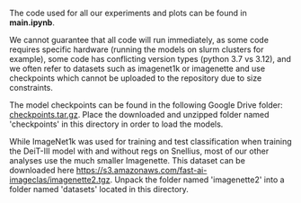 The code used for all our experiments and plots can be found in **main.ipynb**. 

We cannot guarantee that all code will run immediately, as some code requires specific hardware (running the models on slurm clusters for example), some code has conflicting version types (python 3.7 vs 3.12), and we often refer to datasets such as imagenet1k or imagenette and use checkpoints which cannot be uploaded to the repository due to size constraints. 

The model checkpoints can be found in the following Google Drive folder: [checkpoints.tar.gz](https://drive.google.com/file/d/1UMC3eyEZ0zGpumUI2ZhQ3YCCS3JVscYf/view?usp=sharing). Place the downloaded and unzipped folder named 'checkpoints' in this directory in order to load the models.

While ImageNet1k was used for training and test classification when training the DeiT-III model with and without regs on Snellius, most of our other analyses use the much smaller Imagenette. This dataset can be downloaded here https://s3.amazonaws.com/fast-ai-imageclas/imagenette2.tgz. Unpack the folder named 'imagenette2' into a folder named 'datasets' located in this directory.
